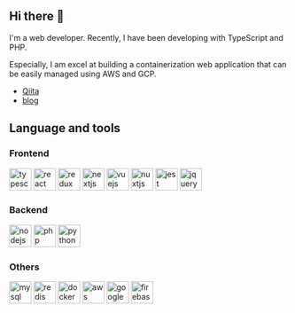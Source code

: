 ## Hi there 👋

I'm a web developer. Recently, I have been developing with TypeScript and PHP.

Especially, I am excel at building a containerization web application that can be easily managed using AWS and GCP.

- [Qiita](https://qiita.com/komtaki)
- [blog](https://www.komtaki.com/)

## Language and tools

### Frontend

<p>
    <img src="https://cdn.jsdelivr.net/gh/devicons/devicon/icons/typescript/typescript-original.svg" alt="typescript" width="40" height="40"/>
    <img src="https://cdn.jsdelivr.net/gh/devicons/devicon/icons/react/react-original-wordmark.svg" alt="react" width="40" height="40"/> 
    <img src="https://cdn.jsdelivr.net/gh/devicons/devicon/icons/redux/redux-original.svg" alt="redux" width="40" height="40"/>
    <img src="https://cdn.jsdelivr.net/gh/devicons/devicon/icons/nextjs/nextjs-original.svg" alt="nextjs" width="40" height="40"/>
    <img src="https://cdn.jsdelivr.net/gh/devicons/devicon/icons/vuejs/vuejs-original-wordmark.svg" alt="vuejs" width="40" height="40"/>
    <img src="https://cdn.jsdelivr.net/gh/devicons/devicon/icons/nuxtjs/nuxtjs-original.svg" alt="nuxtjs" width="40" height="40"/>
    <img src="https://cdn.jsdelivr.net/gh/devicons/devicon/icons/jest/jest-plain.svg" alt="jest" width="40" height="40" />
    <img src="https://cdn.jsdelivr.net/gh/devicons/devicon/icons/jquery/jquery-original-wordmark.svg" alt="jquery" width="40" height="40"/>
</p>

### Backend

<p>
    <img src="https://cdn.jsdelivr.net/gh/devicons/devicon/icons/nodejs/nodejs-original-wordmark.svg" alt="nodejs" width="40" height="40"/>
    <img src="https://cdn.jsdelivr.net/gh/devicons/devicon/icons/php/php-original.svg" alt="php" width="40" height="40"/>
    <img src="https://cdn.jsdelivr.net/gh/devicons/devicon/icons/python/python-original-wordmark.svg" alt="python" width="40" height="40"/>
</p>

### Others

<p>
    <img src="https://cdn.jsdelivr.net/gh/devicons/devicon/icons/mysql/mysql-original-wordmark.svg" alt="mysql" width="40" height="40"/>
    <img src="https://cdn.jsdelivr.net/gh/devicons/devicon/icons/redis/redis-original-wordmark.svg" alt="redis" width="40" height="40"/>
    <img src="https://cdn.jsdelivr.net/gh/devicons/devicon/icons/docker/docker-original-wordmark.svg" alt="docker" width="40" height="40"/>
    <img src="https://cdn.jsdelivr.net/gh/devicons/devicon/icons/amazonwebservices/amazonwebservices-original-wordmark.svg" alt="aws" width="40" height="40"/>
    <img src="https://cdn.jsdelivr.net/gh/devicons/devicon/icons/googlecloud/googlecloud-original.svg" alt="google cloud" width="40" height="40" />
    <img src="https://cdn.jsdelivr.net/gh/devicons/devicon/icons/firebase/firebase-plain-wordmark.svg" alt="firebase" width="40" height="40" />
</p>
